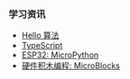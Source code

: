 ### 学习资讯

- [Hello 算法](https://www.hello-algo.com/)
- [TypeScript](https://typescript.p6p.net/typescript-tutorial/intro.html)
- [ESP32: MicroPython](https://www.itprojects.cn/hardware)
- [硬件积木编程: MicroBlocks](https://microblocksfun.cn/)
